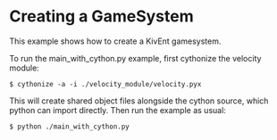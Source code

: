 # Creating a GameSystem

This example shows how to create a KivEnt gamesystem.

To run the main_with_cython.py example, first cythonize the velocity module:

```
$ cythonize -a -i ./velocity_module/velocity.pyx
```

This will create shared object files alongside the cython source, which python
can import directly. Then run the example as usual:

```
$ python ./main_with_cython.py
```

